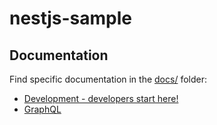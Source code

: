 # nestjs-sample

## Documentation

Find specific documentation in the [docs/](docs/) folder:

- [Development - developers start here!](docs/development.md)
- [GraphQL](docs/graphql.md)
